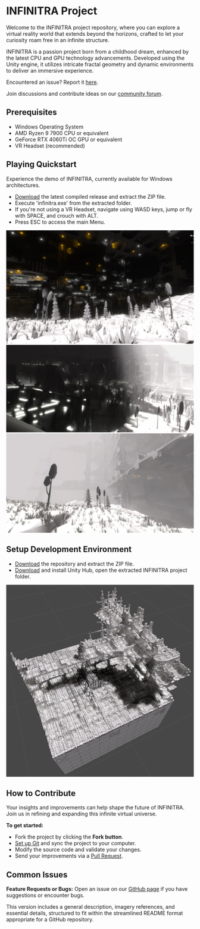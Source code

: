 INFINITRA Project
=================

Welcome to the INFINITRA project repository, where you can explore a virtual reality world that extends beyond the horizons, crafted to let your curiosity roam free in an infinite structure.

INFINITRA is a passion project born from a childhood dream, enhanced by the latest CPU and GPU technology advancements. Developed using the Unity engine, it utilizes intricate fractal geometry and dynamic environments to deliver an immersive experience.

Encountered an issue? Report it [here](https://github.com/richardbogad/INFINITRA/issues).

Join discussions and contribute ideas on our [community forum](https://github.com/richardbogad/infinitra/discussions).

Prerequisites
-------------
- Windows Operating System
- AMD Ryzen 9 7900 CPU or equivalent
- GeForce RTX 4060Ti OC GPU or equivalent
- VR Headset (recommended)

Playing Quickstart
----------
Experience the demo of INFINITRA, currently available for Windows architectures.

- [Download](https://github.com/richardbogad/infinitra/releases/) the latest compiled release and extract the ZIP file.
- Execute 'infinitra.exe' from the extracted folder.
- If you're not using a VR Headset, navigate using WASD keys, jump or fly with SPACE, and crouch with ALT. 
- Press ESC to access the main Menu.

![First-person view of INFINITRA](images/inworld1.jpg)
![First-person view of INFINITRA](images/inworld2.jpg)
![First-person view of INFINITRA](images/inworld3.jpg)

Setup Development Environment
-----------------------------
- [Download](https://github.com/richardbogad/INFINITRA/archive/master.zip) the repository and extract the ZIP file.
- [Download](https://unity.com/download) and install Unity Hub, open the extracted INFINITRA project folder.

![Isometric view of INFINITRA](images/iso1.jpg)

How to Contribute
-----------------
Your insights and improvements can help shape the future of INFINITRA. Join us in refining and expanding this infinite virtual universe.

**To get started:**
- Fork the project by clicking the **Fork button**.
- [Set up Git](https://help.github.com/articles/set-up-git) and sync the project to your computer.
- Modify the source code and validate your changes.
- Send your improvements via a [Pull Request](https://help.github.com/articles/using-pull-requests).

Common Issues
-------------
**Feature Requests or Bugs:**
Open an issue on our [GitHub page](https://github.com/richardbogad/INFINITRA/issues) if you have suggestions or encounter bugs.

This version includes a general description, imagery references, and essential details, structured to fit within the streamlined README format appropriate for a GitHub repository.